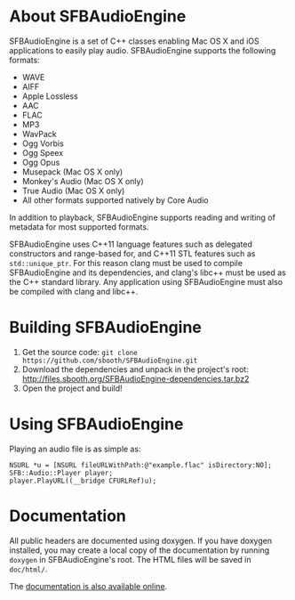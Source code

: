 About SFBAudioEngine
====================

SFBAudioEngine is a set of C++ classes enabling Mac OS X and iOS applications to easily play audio.  SFBAudioEngine supports the following formats:

* WAVE
* AIFF
* Apple Lossless
* AAC
* FLAC
* MP3
* WavPack
* Ogg Vorbis
* Ogg Speex
* Ogg Opus
* Musepack (Mac OS X only)
* Monkey's Audio (Mac OS X only)
* True Audio (Mac OS X only)
* All other formats supported natively by Core Audio

In addition to playback, SFBAudioEngine supports reading and writing of metadata for most supported formats.

SFBAudioEngine uses C++11 language features such as delegated constructors and range-based for, and C++11 STL features such as `std::unique_ptr`.  For this reason clang must be used to compile SFBAudioEngine and its dependencies, and clang's libc++ must be used as the C++ standard library.  Any application using SFBAudioEngine must also be compiled with clang and libc++.

Building SFBAudioEngine
=======================

1. Get the source code: `git clone https://github.com/sbooth/SFBAudioEngine.git`
2. Download the dependencies and unpack in the project's root: http://files.sbooth.org/SFBAudioEngine-dependencies.tar.bz2
3. Open the project and build!

Using SFBAudioEngine
====================

Playing an audio file is as simple as:

~~~
NSURL *u = [NSURL fileURLWithPath:@"example.flac" isDirectory:NO];
SFB::Audio::Player player;
player.PlayURL((__bridge CFURLRef)u);
~~~

Documentation
=============

All public headers are documented using doxygen.  If you have doxygen installed, you may create a local copy of the documentation by running `doxygen` in SFBAudioEngine's root.  The HTML files will be saved in `doc/html/`.

The [documentation is also available online](http://sbooth.github.io/SFBAudioEngine/).
